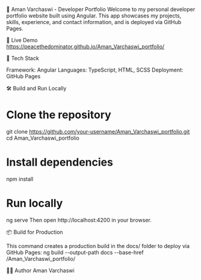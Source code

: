 📌 Aman Varchaswi - Developer Portfolio
Welcome to my personal developer portfolio website built using Angular. This app showcases my projects, skills, experience, and contact information, and is deployed via GitHub Pages.

🔗 Live Demo
https://peacethedominator.github.io/Aman_Varchaswi_portfolio/

🚀 Tech Stack

Framework: Angular
Languages: TypeScript, HTML, SCSS
Deployment: GitHub Pages


🛠️ Build and Run Locally

# Clone the repository
git clone https://github.com/your-username/Aman_Varchaswi_portfolio.git
cd Aman_Varchaswi_portfolio

# Install dependencies
npm install

# Run locally
ng serve
Then open http://localhost:4200 in your browser.


📦 Build for Production

This command creates a production build in the docs/ folder to deploy via GitHub Pages:
ng build --output-path docs --base-href /Aman_Varchaswi_portfolio/

🙋‍♂️ Author
Aman Varchaswi